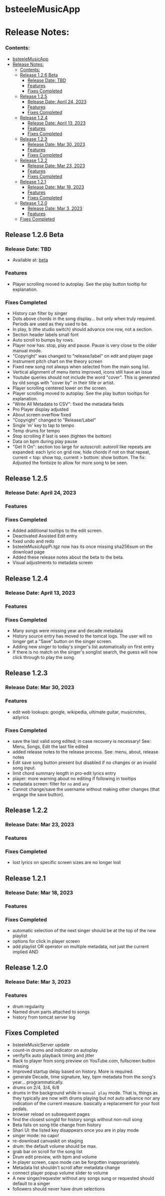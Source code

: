 # bsteeleMusicApp

# Release Notes:

### Contents:

<!-- TOC -->
* [bsteeleMusicApp](#bsteelemusicapp)
* [Release Notes:](#release-notes)
    * [Contents:](#contents)
  * [Release 1.2.6 Beta](#release-126-beta)
    * [Release Date: TBD](#release-date-tbd)
    * [Features](#features)
    * [Fixes Completed](#fixes-completed)
  * [Release 1.2.5](#release-125)
    * [Release Date: April 24, 2023](#release-date-april-24-2023)
    * [Features](#features-1)
    * [Fixes Completed](#fixes-completed-1)
  * [Release 1.2.4](#release-124)
    * [Release Date: April 13, 2023](#release-date-april-13-2023)
    * [Features](#features-2)
    * [Fixes Completed](#fixes-completed-2)
  * [Release 1.2.3](#release-123)
    * [Release Date: Mar 30, 2023](#release-date-mar-30-2023)
    * [Features](#features-3)
    * [Fixes Completed](#fixes-completed-3)
  * [Release 1.2.2](#release-122)
    * [Release Date: Mar 23, 2023](#release-date-mar-23-2023)
    * [Features](#features-4)
    * [Fixes Completed](#fixes-completed-4)
  * [Release 1.2.1](#release-121)
    * [Release Date: Mar 18, 2023](#release-date-mar-18-2023)
    * [Features](#features-5)
    * [Fixes Completed](#fixes-completed-5)
  * [Release 1.2.0](#release-120)
    * [Release Date: Mar 3, 2023](#release-date-mar-3-2023)
    * [Features](#features-6)
  * [Fixes Completed](#fixes-completed-6)
<!-- TOC -->

## Release 1.2.6 Beta

### Release Date: TBD

* Available at: [beta](http://www.bsteele.com/bsteeleMusicApp/beta)

### Features

* Player scrolling moved to autoplay. See the play button tooltip for
  explanation.

### Fixes Completed

* History can filter by singer
* Dots above chords in the song display... but only when truly required. Periods are used as they used to be.
* In play, b (the studio switch) should advance one row, not a section.
* Section header labels small font
* Auto scroll to bumps by rows.
* Player now has: stop, play and pause. Pause is very close to the older manual mode.
* "Copyright" was changed to "release/label" on edit and player page
* Instrument pitch chart on the theory screen
* Fixed new song not always when selected from the main song list.
* Vertical alignment of menu items improved, icons still have an issue
* Youtube queries should not include the word "cover". This is generated by
  old songs with "cover by" in their title or artist.
* Player scrolling centered lower on the screen.
* Player scrolling moved to autoplay. See the play button tooltips for explanation.
* "Write All Metadata to CSV": fixed the metadata fields
* Pro Player display adjusted
* About screen overflow fixed
* "Copyright" changed to "Release/Label"
* Single 'm' key to tap to tempo
* Temp drums for tempo
* Stop scrolling if last is seen (tighten the bottom)
* Data on bpm during play pause
* "Get It On": section too large for autoscroll: autoroll like repeats are expanded: each lyric on grid row, hide
  chords if not on that repeat, current < top: show top, current > bottom: show bottom. The fix: Adjusted the fontsize
  to allow for more song to be seen.

## Release 1.2.5

### Release Date: April 24, 2023

### Features

### Fixes Completed

* Added additional tooltips to the edit screen.
* Deactivated Assisted Edit entry
* fixed undo and redo
* bsteeleMusicAppPi.tgz now has its once missing sha256sum
  on the download page
* Added these release notes about the beta to the beta.
* Visual adjustments to metadata screen

## Release 1.2.4

### Release Date: April 13, 2023

### Features

### Fixes Completed

* Many songs were missing year and decade metadata
* History source entry has moved to the tomcat logs.
  The user will no longer get a "Save" button on the singer screen.
* Adding new singer to today's singer's list automatically on first entry
* If there is no match on the singer's songlist search,
  the guess will now click through to play the song.

## Release 1.2.3

### Release Date: Mar 30, 2023

### Features

* edit web lookups: google, wikipedia, ultimate guitar, musicnotes, azlyrics

### Fixes Completed

* save the last valid song edited; in case recovery is necessary!
  See: Menu, Songs, Edit the last file edited
* added release notes to the release process. See: menu, about, release notes
* Edit save song button present but disabled if no changes or an invalid song input.
* limit chord summary length in pro-edit lyrics entry
* player: more warning about no editing if following in tooltips
* metadata screen: filter for `no` and `any`
* Cannot change/save the username without making other changes
  (that engage the save button).

## Release 1.2.2

### Release Date: Mar 23, 2023

### Features

### Fixes Completed

* lost lyrics on specific screen sizes are no longer lost

## Release 1.2.1

### Release Date: Mar 18, 2023

### Features

### Fixes Completed

* automatic selection of the next singer should be at the top of the new playlist
* options for click in player screen
* add playlist OR operator on multiple metadata, not just the current implied AND

## Release 1.2.0

### Release Date: Mar 3, 2023

### Features

* drum regularity
* Named drum parts attached to songs
* history from tomcat server log

## Fixes Completed

* bsteeleMusicServer update
* count-in drums and indicator on autoplay
* verify/fix auto playback timing and jitter
* Back to player from song preview on YouTube.com, fullscreen button missing
* Improved startup delay based on history. More is required.
* generate Decade, time signature, key, bpm metadata from the song's year... programmatically.
* drums on 2/4, 3/4, 6/8
* drums in the background while in `manual play` mode. That is, things as they typically are now with drums playing but
  not auto advance nor any indication of the current measure. basically a replacement for your foot pedals.
* browser reload on subsequent pages
* find the closest songId for history songs without non-null song
* Beta fails on song title change from history
* Shari UI: the listed key disappears once you are in play mode
* singer mode: no capo!
* re-download canvaskit on staging
* drum: the default volume should be max.
* grab bar on scroll for the song list
* Drum edit preview, with bpm and volume
* In player screen, capo mode can be forgotten inappropriately.
* Metadata list shouldn't scroll after metadata change
* connect player popup volume slider to volume
* A new singer/requester without any songs sung or requested should default to a singer
* followers should never have drum selections




